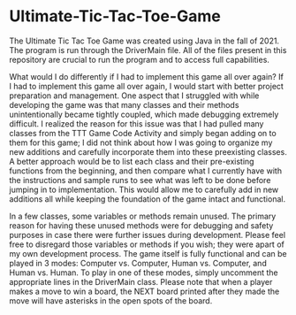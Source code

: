 # Ultimate-Tic-Tac-Toe-Game
The Ultimate Tic Tac Toe Game was created using Java in the fall of 2021.
The program is run through the DriverMain file. All of the files
present in this repository are crucial to run the program and to access full capabilities. 


What would I do differently if I had to implement this game all over again?
If I had to implement this game all over again, I would start with better project preparation
and management. One aspect that I struggled with while developing the game was that 
many classes and their methods unintentionally became tightly coupled, which made debugging 
extremely difficult. I realized the reason for this issue was that I had pulled many classes 
from the TTT Game Code Activity and simply began adding on to them for this game; I did not think 
about how I was going to organize my new additions and carefully incorporate them into these preexisting classes. 
A better approach would be to list each class and their pre-existing functions from the beginning, and 
then compare what I currently have with the instructions and sample runs to see what was left to be done
before jumping in to implementation. This would allow me to carefully add in new additions all while keeping
the foundation of the game intact and functional. 

In a few classes, some variables or methods remain unused. The primary reason for having these
unused methods were for debugging and safety purposes in case there were further issues during development.
Please feel free to disregard those variables or methods if you wish; they were apart of my own development
process. The game itself is fully functional and can be played in 3 modes: Computer vs. Computer, Human vs. Computer,
and Human vs. Human. To play in one of these modes, simply uncomment the appropriate lines in the DriverMain class. 
Please note that when a player makes a move to win a board, the NEXT board printed after they
made the move will have asterisks in the open spots of the board. 
